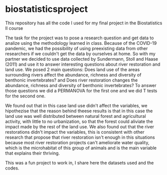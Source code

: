 # biostatisticsproject
This repository has all the code I used for my final project in the Biostatistics II course 

The task for the project was to pose a research question and get data to analize using the methodology learned in class. Because of the COVID-19 pandemic, we had the possibility of using preexisting data from other researchers if we couldn't get the data by ourselves at home. So with my partner we decided to use data collected by Sundermann, Stoll and Haase (2011) and use it to answer interesting questions about river restoration and land use. We posed 2 main questions: Does land use of the areas surrounding rivers affect the abundance, richness and diversity of benthonic invertebrates? and Does river restoration changes the abundance, richness and diversity of benthonic invertebrates? To answer those questions we did a PERMANOVA for the first one and we did T tests for the second one. 

We found out that in this case land use didn't affect the variables, we hipothezise that the reason behind theese results is that in this case the land use was well distributed between natural forest and agricultural activity, with little to no urbanization, so that the forest could aliviate the impact made by the rest of the land use. We also found out that the river restorations didn't impact the variables, this is consistent with other research that propose that river restoration isn't enough in this situations because most river restoration projects can't ameliorate water quality, which is the microhabitat of this group of animals and is the main variable that explains their thriving. 

This was a fun project to work in, I share here the datasets used and the codes. 

